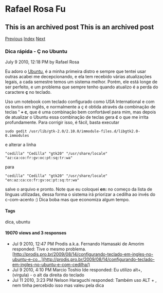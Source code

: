 Rafael Rosa Fu
==============

This is an archived post This is an archived post
-------------------------------------------------

[Previous](../../../posts/2010/07/lutando-contra-uma-bateria.html)
[Index](../../../index.html)
[Next](../../../posts/2010/07/retrospectiva-do-agilebrazil-2010-bluesoft.html)

### Dica rápida - Ç no Ubuntu

July 9 2010, 12:18 PM by Rafael Rosa

Eu adoro o [Ubuntu](http://www.ubuntu.com), é a minha primeira distro e
sempre que tentei usar outras acabei me decepcionando, e ela tem
recebido várias atualizações legais, a cada semestre temos um sistema
melhor. Porém, ele está longe de ser perfeito, e um problema que sempre
tenho quando atualizo é a perda do caractere **ç** no teclado.

Uso um notebook com teclado configurado como USA International e com os
textos em inglês, e normalmente a ç é obtida através da combinação de
teclas **' + c**, que é uma combinação bem confortável para mim, mas
depois de atualizar o Ubuntu essa combinação de teclas gera **ć** o que
me irrita profundamente. Para corrigir isso, é fácil, basta executar

    sudo gedit /usr/lib/gtk-2.0/2.10.0/immodule-files.d/libgtk2.0-0.immodules

e alterar a linha

    "cedilla" "Cedilla" "gtk20" "/usr/share/locale" "az:ca:co:fr:gv:oc:pt:sq:tr:wa" 

para

    "cedilla" "Cedilla" "gtk20" "/usr/share/locale" "en:az:ca:co:fr:gv:oc:pt:sq:tr:wa" 

salve o arquivo e pronto. Note que eu coloquei **en:** no começo da
lista de línguas utilizadas, dessa forma o sistema irá priorizar a
cedilha ao invés do c-com-acento :) Dica boba mas que economiza algum
tempo.

#### Tags

dica, ubuntu

#### 19070 views and 3 responses

-   Jul 9 2010, 12:47 PM
    Prodis a.k.a. Fernando Hamasaki de Amorim responded:
    Tive o mesmo problema.\
    [http://prodis.pro.br/2009/08/14/configurando-teclado-em-ingles-no-ubuntu-e-co...](http://prodis.pro.br/2009/08/14/configurando-teclado-em-ingles-no-ubuntu-e-com-cedilha/)
-   Jul 9 2010, 4:10 PM
    Marcio Toshio Ide responded:
    Eu utilizo alt+, (virgula) - o alt da direita do teclado
-   Jul 11 2010, 3:23 PM
    Nelson Haraguchi responded:
    Também uso ALT + , nem tinha percebido isso mas valeu pela dica

